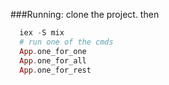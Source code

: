 ###Running:
clone the project. then

```elixir
  iex -S mix
  # run one of the cmds
  App.one_for_one
  App.one_for_all
  App.one_for_rest
```